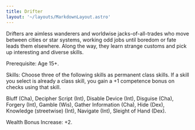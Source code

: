 ```yaml
---
title: Drifter
layout: '~/layouts/MarkdownLayout.astro'
---
```

Drifters are aimless wanderers and worldwise jacks-of-all-trades who move
between cities or star systems, working odd jobs until boredom or fate leads
them elsewhere. Along the way, they learn strange customs and pick up
interesting and diverse skills.

Prerequisite: Age 15+.

Skills: Choose three of the following skills as permanent class skills. If a
skill you select is already a class skill, you gain a +1 competence bonus on
checks using that skill.

Bluff (Cha), Decipher Script (Int), Disable Device (Int), Disguise (Cha),
Forgery (Int), Gamble (Wis), Gather Information (Cha), Hide (Dex), Knowledge
(streetwise) (Int), Navigate (Int), Sleight of Hand (Dex).

Wealth Bonus Increase: +2.

